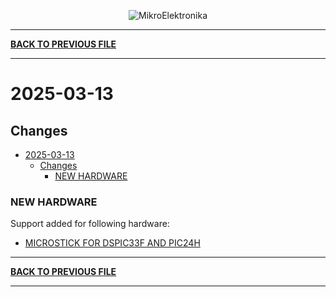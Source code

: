 <p align="center">
  <img src="http://www.mikroe.com/img/designs/beta/logo_small.png?raw=true" alt="MikroElektronika"/>
</p>

---

**[BACK TO PREVIOUS FILE](../changelog.md)**

---

# 2025-03-13

## Changes

- [2025-03-13](#2025-03-13)
  - [Changes](#changes)
    - [NEW HARDWARE](#new-hardware)

### NEW HARDWARE

Support added for following hardware:

+ [MICROSTICK FOR DSPIC33F AND PIC24H](https://www.microchip.com/en-us/development-tool/DM330013)

---

**[BACK TO PREVIOUS FILE](../changelog.md)**

---
